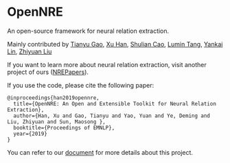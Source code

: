 # OpenNRE

An open-source framework for neural relation extraction.

Mainly contributed by [Tianyu Gao](https://github.com/gaotianyu1350), [Xu Han](https://github.com/THUCSTHanxu13), [Shulian Cao](https://github.com/ShulinCao), [Lumin Tang](https://github.com/Tsingularity), [Yankai Lin](https://github.com/Mrlyk423), [Zhiyuan Liu](http://nlp.csai.tsinghua.edu.cn/~lzy/)

If you want to learn more about neural relation extraction, visit another project of ours ([NREPapers](https://github.com/thunlp/NREPapers)).

If you use the code, please cite the following paper:

```
@inproceedings{han2019opennre,
  title={OpenNRE: An Open and Extensible Toolkit for Neural Relation Extraction},
  author={Han, Xu and Gao, Tianyu and Yao, Yuan and Ye, Deming and Liu, Zhiyuan and Sun, Maosong },
  booktitle={Proceedings of EMNLP},
  year={2019}
}
```

You can refer to our [document](https://opennre-docs.readthedocs.io/en/latest/) for more details about this project.

